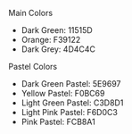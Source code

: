 Main Colors
* Dark Green: 11515D
* Orange: F39122
* Dark Grey: 4D4C4C

Pastel Colors
* Dark Green Pastel: 5E9697
* Yellow Pastel: F0BC69
* Light Green Pastel: C3D8D1
* Light Pink Pastel: F6D0C3
* Pink Pastel: FCB8A1